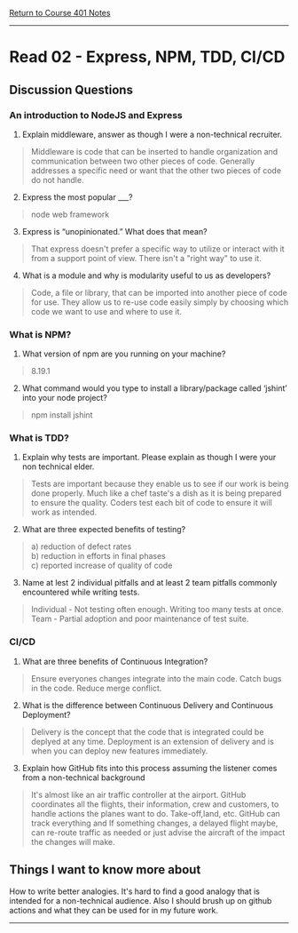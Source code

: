 [Return to Course 401 Notes](https://KrisDunning.github.io/401-Reading-Notes)

-----

# Read 02 - Express, NPM, TDD, CI/CD

## Discussion Questions

### An introduction to NodeJS and Express

1) Explain middleware, answer as though I were a non-technical recruiter.
  > Middleware is code that can be inserted to handle organization and communication between two other pieces of code. Generally addresses a specific need or want that the other two pieces of code do not handle.

2) Express the most popular ___?
  > node web framework

3) Express is “unopinionated.” What does that mean?
  > That express doesn't prefer a specific way to utilize or interact with it from a support point of view. There isn't a "right way" to use it. 

4) What is a module and why is modularity useful to us as developers?
  > Code, a file or library, that can be imported into another piece of code for use. They allow us to re-use code easily simply by choosing which code we want to use and where to use it.

### What is NPM?

1) What version of npm are you running on your machine?
> 8.19.1

2) What command would you type to install a library/package called ‘jshint’ into your node project?
> npm install jshint

### What is TDD?

1) Explain why tests are important. Please explain as though I were your non technical elder.
> Tests are important because they enable us to see if our work is being done properly. Much like a chef taste's a dish as it is being prepared to ensure the quality. Coders test each bit of code to ensure it will work as intended. 

2) What are three expected benefits of testing?
> a) reduction of defect rates  
> b) reduction in efforts in final phases  
> c) reported increase of quality of code

3) Name at lest 2 individual pitfalls and at least 2 team pitfalls commonly encountered while writing tests.
> Individual - Not testing often enough. Writing too many tests at once.
> Team - Partial adoption and poor maintenance of test suite.

### CI/CD

1) What are three benefits of Continuous Integration?
> Ensure everyones changes integrate into the main code. Catch bugs in the code. Reduce merge conflict.

2) What is the difference between Continuous Delivery and Continuous Deployment?
> Delivery is the concept that the code that is integrated could be deplyed at any time. Deployment is an extension of delivery and is when you can deploy new features immediately.

3) Explain how GitHub fits into this process assuming the listener comes from a non-technical background
> It's almost like an air traffic controller at the airport. GitHub coordinates all the flights, their information, crew and customers, to handle actions the planes want to do. Take-off,land, etc. GitHub can track everything and If something changes, a delayed flight maybe, can re-route traffic as needed or just advise the aircraft of the impact the changes will make.

## Things I want to know more about

How to write better analogies. It's hard to find a good analogy that is intended for a non-technical audience. Also I should brush up on github actions and what they can be used for in my future work.

-----
